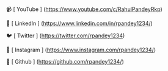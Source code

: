 
📹 [ YouTube ] (https://www.youtube.com/c/RahulPandeyRkp)

📝 [ LinkedIn ] (https://www.linkedin.com/in/rpandey1234/)

🐦 [ Twitter ] (https://twitter.com/rpandey1234)

📸 [ Instagram ] (https://www.instagram.com/rpandey1234/)

📂 [ Github ] (https://github.com/rpandey1234/)

